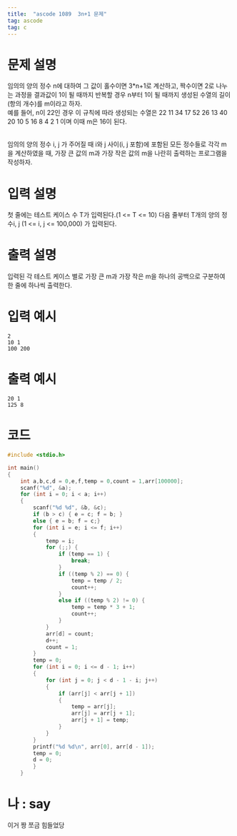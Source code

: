 ```yaml
---
title:  "ascode 1089  3n+1 문제"
tag: ascode 
tag: c
---
```


# 문제 설명
임의의 양의 정수 n에 대하여 그 값이 홀수이면 3*n+1로 계산하고, 짝수이면 2로 나누는 과정을 결과값이 1이 될 때까지 반복할 경우 n부터 1이 될 때까지 생성된 수열의 길이(항의 개수)를 m이라고 하자.<br>
예를 들어, n이 22인 경우 이 규칙에 따라 생성되는 수열은 22 11 34 17 52 26 13 40 20 10 5 16 8 4 2 1 이며 이때 m은 16이 된다.<br><br>


임의의 양의 정수 i, j 가 주어질 때 i와 j 사이(i, j 포함)에 포함된 모든 정수들로 각각 m을 계산하였을 때, 가장 큰 값의 m과 가장 작은 값의 m을 나란히 출력하는 프로그램을 작성하자.
# 입력 설명
첫 줄에는 테스트 케이스 수 T가 입력된다.(1 <= T <= 10) 다음 줄부터 T개의 양의 정수i, j (1 <= i, j <= 100,000) 가 입력된다. 
# 출력 설명
입력된 각 테스트 케이스 별로 가장 큰 m과 가장 작은 m을 하나의 공백으로 구분하여 한 줄에 하나씩 출력한다.
# 입력 예시
```
2
10 1
100 200
```

# 출력 예시
```
20 1
125 8
```

# 코드

```c
#include <stdio.h>

int main()
{
    int a,b,c,d = 0,e,f,temp = 0,count = 1,arr[100000];
    scanf("%d", &a);
    for (int i = 0; i < a; i++)
    {
        scanf("%d %d", &b, &c);
        if (b > c) { e = c; f = b; }
        else { e = b; f = c;}
        for (int i = e; i <= f; i++)
        {
            temp = i;
            for (;;) {
                if (temp == 1) {
                    break;
                }
                if ((temp % 2) == 0) {
                    temp = temp / 2;
                    count++;
                }
                else if ((temp % 2) != 0) {
                    temp = temp * 3 + 1;
                    count++;
                }
            }
            arr[d] = count;
            d++;
            count = 1;
        }
        temp = 0;
        for (int i = 0; i <= d - 1; i++)
        {
            for (int j = 0; j < d - 1 - i; j++)
            {
                if (arr[j] < arr[j + 1])
                {
                    temp = arr[j];
                    arr[j] = arr[j + 1];
                    arr[j + 1] = temp;
                }
            }
        }
        printf("%d %d\n", arr[0], arr[d - 1]);
        temp = 0;
        d = 0;
        }
    }
```
# 나 : say
이거 짱 쪼금 힘들었당